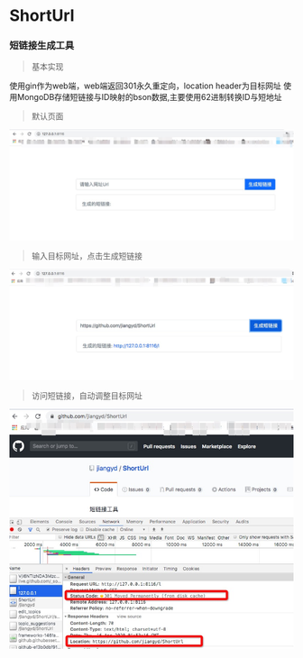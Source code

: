 # ShortUrl

### 短链接生成工具

> 基本实现

使用gin作为web端，web端返回301永久重定向，location header为目标网址
使用MongoDB存储短链接与ID映射的bson数据,主要使用62进制转换ID与短地址


> 默认页面

![image](https://github.com/jiangyd/image/blob/master/shortUrl/%E9%BB%98%E8%AE%A4%E9%A1%B5%E9%9D%A2.jpg)

> 输入目标网址，点击生成短链接

![image](https://github.com/jiangyd/image/blob/master/shortUrl/%E7%94%9F%E6%88%90%E7%9F%AD%E9%93%BE%E6%8E%A5.jpg)

> 访问短链接，自动调整目标网址

![image](https://github.com/jiangyd/image/blob/master/shortUrl/example.jpg)